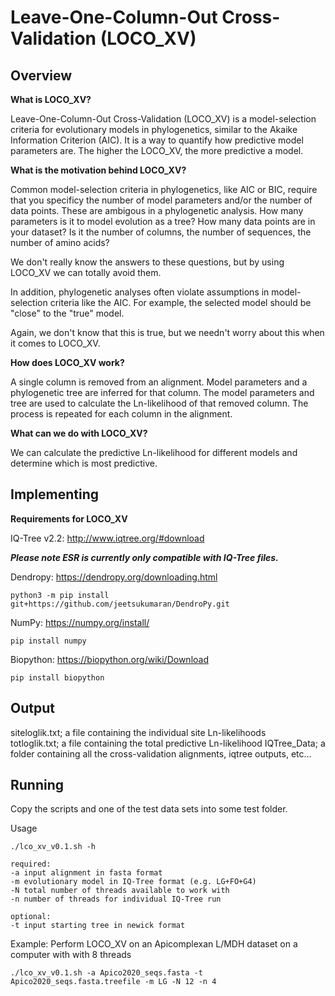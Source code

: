 # Leave-One-Column-Out Cross-Validation (LOCO_XV)

## Overview

**What is LOCO_XV?**

Leave-One-Column-Out Cross-Validation (LOCO_XV) is a model-selection criteria for evolutionary models in phylogenetics, similar to the Akaike Information Criterion (AIC).
It is a way to quantify how predictive model parameters are. The higher the LOCO_XV, the more predictive a model.

**What is the motivation behind LOCO_XV?**

Common model-selection criteria in phylogenetics, like AIC or BIC, require that you specificy the number of model parameters and/or the number of data points. These
are ambigous in a phylogenetic analysis. How many parameters is it to model evolution as a tree? How many data points are in your dataset? Is it the number of
columns, the number of sequences, the number of amino acids? 

We don't really know the answers to these questions, but by using LOCO_XV we can totally avoid them. 

In addition, phylogenetic analyses often violate assumptions in model-selection criteria like the AIC. For example, the selected model should be "close" to the "true"
model.

Again, we don't know that this is true, but we needn't worry about this when it comes to LOCO_XV.

**How does LOCO_XV work?**

A single column is removed from an alignment. Model parameters and a phylogenetic tree are inferred for that column. The model parameters and tree are used to 
calculate the Ln-likelihood of that removed column. The process is repeated for each column in the alignment.

**What can we do with LOCO_XV?**

We can calculate the predictive Ln-likelihood for different models and determine which is most predictive. 

## Implementing

**Requirements for LOCO_XV**

IQ-Tree v2.2: http://www.iqtree.org/#download
 
***Please note ESR is currently only compatible with IQ-Tree files.***

Dendropy: https://dendropy.org/downloading.html
```
python3 -m pip install git+https://github.com/jeetsukumaran/DendroPy.git
```

NumPy: https://numpy.org/install/
```
pip install numpy
```

Biopython: https://biopython.org/wiki/Download
```
pip install biopython
```

## Output

siteloglik.txt; a file containing the individual site Ln-likelihoods  
totloglik.txt; a file containing the total predictive Ln-likelihood 
IQTree_Data; a folder containing all the cross-validation alignments, iqtree outputs, etc...

## Running

Copy the scripts and one of the test data sets into some test folder. 

Usage
```
./lco_xv_v0.1.sh -h 
```

```
required:
-a input alignment in fasta format  
-m evolutionary model in IQ-Tree format (e.g. LG+FO+G4) 
-N total number of threads available to work with 
-n number of threads for individual IQ-Tree run

optional: 
-t input starting tree in newick format
```

Example: Perform LOCO_XV on an Apicomplexan L/MDH dataset on a computer with with 8 threads
```
./lco_xv_v0.1.sh -a Apico2020_seqs.fasta -t Apico2020_seqs.fasta.treefile -m LG -N 12 -n 4
```
